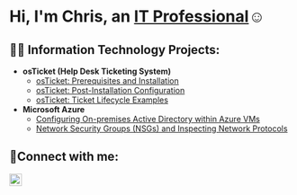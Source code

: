 <h1>Hi, I'm Chris, an <a href="https://linkedin.com/in/chrisdemorizi">IT Professional</a>☺</h1>

<h2>👨‍💻 Information Technology Projects:</h2>

- <b>osTicket (Help Desk Ticketing System)</b>
  - [osTicket: Prerequisites and Installation](https://github.com/chrisdemorizi/osticket-prereqs)
  - [osTicket: Post-Installation Configuration](https://github.com/chrisdemorizi/post-install-config)
  - [osTicket: Ticket Lifecycle Examples](https://github.com/chrisdemorizi/ticket-lifecycle)
- <b>Microsoft Azure</b>
  - [Configuring On-premises Active Directory within Azure VMs](https://github.com/chrisdemorizi/configure-ad)
  - [Network Security Groups (NSGs) and Inspecting Network Protocols](https://github.com/chrisdemorizi/azure-network-protocols)

<h2>🤳Connect with me:</h2>

[<img align="left" alt="Josh | LinkedIn" width="22px" src="https://cdn.jsdelivr.net/npm/simple-icons@v3/icons/linkedin.svg" />][linkedin]

[linkedin]: https://linkedin.com/in/chrisdemorizi
